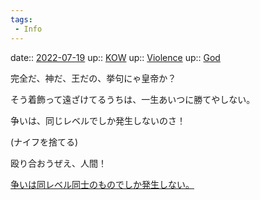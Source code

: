 ```yaml
---
tags:
 - Info
---
```


date:: [2022-07-19](Daily_Note/2022-07-19.md)
up:: [KOW](../Bar/Novel/Nacaria/KOW.md)
up:: [Violence](../Bar/Novel/Topics/Violence.md)
up:: [God](../Bar/Novel/Topics/God.md)

完全だ、神だ、王だの、挙句にゃ皇帝か？

そう着飾って遠ざけてるうちは、一生あいつに勝てやしない。

争いは、同じレベルでしか発生しないのさ！

(ナイフを捨てる)

殴り合おうぜえ、人間！

[争いは同レベル同士のものでしか発生しない。](争いは同レベル同士のものでしか発生しない。.md)